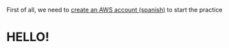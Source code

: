 First of all, we need to [create an AWS account (spanish)](https://www.youtube.com/watch?v=8AUWxW14lhk&t=4s) to start the practice

# HELLO!
